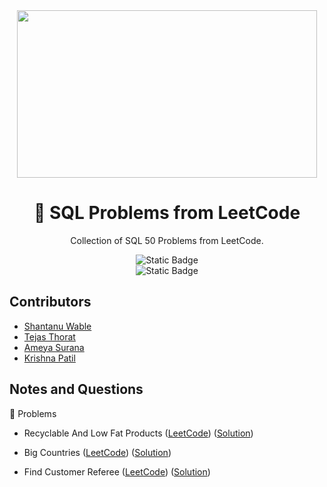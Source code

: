 <div align="center">
<img src="https://media2.giphy.com/media/v1.Y2lkPTc5MGI3NjExaW9keDk1cTV4aDE3YWZzOTJ1dTdxdmgxbzRnYmN2MzIwcXdlenUyMiZlcD12MV9pbnRlcm5hbF9naWZfYnlfaWQmY3Q9Zw/iIqmM5tTjmpOB9mpbn/giphy.gif" width="480" height="268" />

# 🧩 SQL Problems from LeetCode

Collection of SQL 50 Problems from LeetCode.

![Static Badge](https://img.shields.io/badge/SQL-blue) <br/>
![Static Badge](https://img.shields.io/badge/SQL%2050-red)

</div>

## Contributors

- [Shantanu Wable](https://github.com/shxntanu)
- [Tejas Thorat](https://github.com/tejaspthorat)
- [Ameya Surana](https://github.com/firefeast7)
- [Krishna Patil](https://github.com/Krishnapatil28113)

## Notes and Questions

📁 Problems

- Recyclable And Low Fat Products ([LeetCode](https://leetcode.com/problems/recyclable-and-low-fat-products)) ([Solution](recyclable-and-low-fat-products.sql))

- Big Countries ([LeetCode](https://leetcode.com/problems/big-countries)) ([Solution](big-countries.sql))

- Find Customer Referee ([LeetCode](https://leetcode.com/problems/find-customer-referee)) ([Solution](find-customer-referee.sql))

